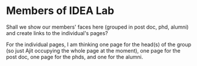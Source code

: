 <h1> Members of IDEA Lab </h1>

Shall we show our members' faces here (grouped in post doc, phd, alumni) and create links to the individual's pages?

For the individual pages, I am thinking one page for the head(s) of the group (so just Ajit occupying the whole page at the moment), one page for the post doc, one page for the phds, and one for the alumni.

